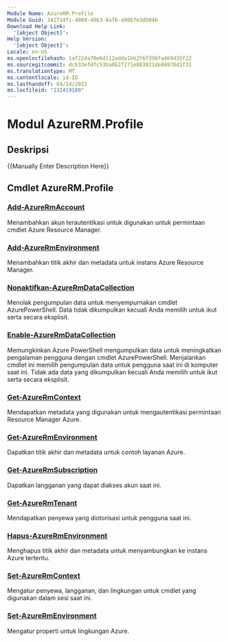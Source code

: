 ```yaml
---
Module Name: AzureRM.Profile
Module Guid: 342714fc-4009-4863-8afb-a9067e3db04b
Download Help Link:
  '[object Object]': 
Help Version:
  '[object Object]': 
Locale: en-US
ms.openlocfilehash: 1af22da70e6d112adda1b62f6f396fa469d35f22
ms.sourcegitcommit: dcb33efdfc53ba0b2f271e883021de84878d1f31
ms.translationtype: MT
ms.contentlocale: id-ID
ms.lasthandoff: 04/14/2022
ms.locfileid: "132419189"
---
```

# Modul AzureRM.Profile
## Deskripsi
{{Manually Enter Description Here}}

## Cmdlet AzureRM.Profile
### [Add-AzureRmAccount](Add-AzureRmAccount.md)
Menambahkan akun terautentikasi untuk digunakan untuk permintaan cmdlet Azure Resource Manager.

### [Add-AzureRmEnvironment](Add-AzureRmEnvironment.md)
Menambahkan titik akhir dan metadata untuk instans Azure Resource Manager.

### [Nonaktifkan-AzureRmDataCollection](Disable-AzureRmDataCollection.md)
Menolak pengumpulan data untuk menyempurnakan cmdlet AzurePowerShell. Data tidak dikumpulkan kecuali Anda memilih untuk ikut serta secara eksplisit.

### [Enable-AzureRmDataCollection](Enable-AzureRmDataCollection.md)
Memungkinkan Azure PowerShell mengumpulkan data untuk meningkatkan pengalaman pengguna dengan cmdlet AzurePowerShell.
Menjalankan cmdlet ini memilih pengumpulan data untuk pengguna saat ini di komputer saat ini.
Tidak ada data yang dikumpulkan kecuali Anda memilih untuk ikut serta secara eksplisit.

### [Get-AzureRmContext](Get-AzureRmContext.md)
Mendapatkan metadata yang digunakan untuk mengautentikasi permintaan Resource Manager Azure.

### [Get-AzureRmEnvironment](Get-AzureRmEnvironment.md)
Dapatkan titik akhir dan metadata untuk contoh layanan Azure.

### [Get-AzureRmSubscription](Get-AzureRmSubscription.md)
Dapatkan langganan yang dapat diakses akun saat ini.

### [Get-AzureRmTenant](Get-AzureRmTenant.md)
Mendapatkan penyewa yang diotorisasi untuk pengguna saat ini.

### [Hapus-AzureRmEnvironment](Remove-AzureRmEnvironment.md)
Menghapus titik akhir dan metadata untuk menyambungkan ke instans Azure tertentu.

### [Set-AzureRmContext](Set-AzureRmContext.md)
Mengatur penyewa, langganan, dan lingkungan untuk cmdlet yang digunakan dalam sesi saat ini.

### [Set-AzureRmEnvironment](Set-AzureRmEnvironment.md)
Mengatur properti untuk lingkungan Azure.

